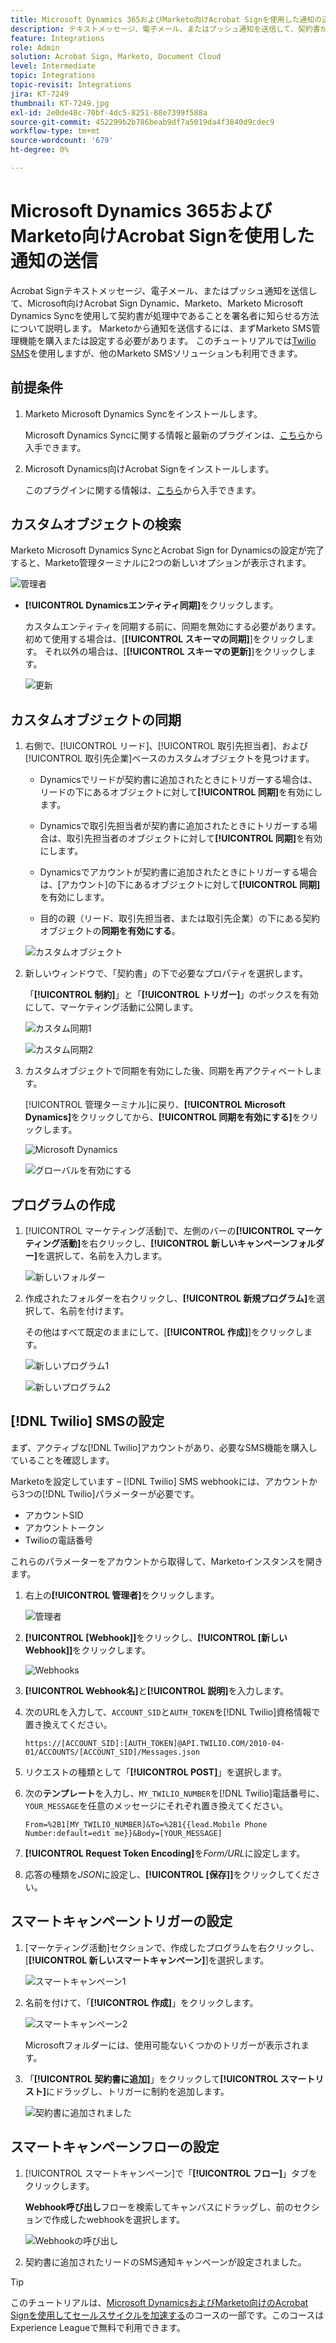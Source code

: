 ```yaml
---
title: Microsoft Dynamics 365およびMarketo向けAcrobat Signを使用した通知の送信
description: テキストメッセージ、電子メール、またはプッシュ通知を送信して、契約書が処理中であることを署名者に知らせる方法について説明します。
feature: Integrations
role: Admin
solution: Acrobat Sign, Marketo, Document Cloud
level: Intermediate
topic: Integrations
topic-revisit: Integrations
jira: KT-7249
thumbnail: KT-7249.jpg
exl-id: 2e0de48c-70bf-4dc5-8251-88e7399f588a
source-git-commit: 452299b2b786beab9df7a5019da4f3840d9cdec9
workflow-type: tm+mt
source-wordcount: '679'
ht-degree: 0%

---
```


# Microsoft Dynamics 365およびMarketo向けAcrobat Signを使用した通知の送信

Acrobat Signテキストメッセージ、電子メール、またはプッシュ通知を送信して、Microsoft向けAcrobat Sign Dynamic、Marketo、Marketo Microsoft Dynamics Syncを使用して契約書が処理中であることを署名者に知らせる方法について説明します。 Marketoから通知を送信するには、まずMarketo SMS管理機能を購入または設定する必要があります。 このチュートリアルでは[Twilio SMS](https://launchpoint.marketo.com/twilio/twilio-sms-for-marketo/)を使用しますが、他のMarketo SMSソリューションも利用できます。

## 前提条件

1. Marketo Microsoft Dynamics Syncをインストールします。

   Microsoft Dynamics Syncに関する情報と最新のプラグインは、[こちら](https://experienceleague.adobe.com/docs/marketo/using/product-docs/crm-sync/microsoft-dynamics/marketo-plugin-releases-for-microsoft-dynamics.html)から入手できます。

1. Microsoft Dynamics向けAcrobat Signをインストールします。

   このプラグインに関する情報は、[こちら](https://helpx.adobe.com/ca/sign/using/microsoft-dynamics-integration-installation-guide.html)から入手できます。

## カスタムオブジェクトの検索

Marketo Microsoft Dynamics SyncとAcrobat Sign for Dynamicsの設定が完了すると、Marketo管理ターミナルに2つの新しいオプションが表示されます。

![管理者](assets/adminTerminal.png)

* **[!UICONTROL Dynamicsエンティティ同期]**&#x200B;をクリックします。

  カスタムエンティティを同期する前に、同期を無効にする必要があります。 初めて使用する場合は、[**[!UICONTROL スキーマの同期]**]をクリックします。 それ以外の場合は、[**[!UICONTROL スキーマの更新]**]をクリックします。

  ![更新](assets/refreshSchema.png)

## カスタムオブジェクトの同期

1. 右側で、[!UICONTROL リード]、[!UICONTROL 取引先担当者]、および[!UICONTROL 取引先企業]ベースのカスタムオブジェクトを見つけます。

   * Dynamicsでリードが契約書に追加されたときにトリガーする場合は、リードの下にあるオブジェクトに対して&#x200B;**[!UICONTROL 同期]**&#x200B;を有効にします。

   * Dynamicsで取引先担当者が契約書に追加されたときにトリガーする場合は、取引先担当者のオブジェクトに対して&#x200B;**[!UICONTROL 同期]**&#x200B;を有効にします。

   * Dynamicsでアカウントが契約書に追加されたときにトリガーする場合は、[アカウント]の下にあるオブジェクトに対して&#x200B;**[!UICONTROL 同期]**&#x200B;を有効にします。

   * 目的の親（リード、取引先担当者、または取引先企業）の下にある契約オブジェクトの&#x200B;**同期を有効にする**。

   ![カスタムオブジェクト](assets/enableSyncDynamics.png)

1. 新しいウィンドウで、「契約書」の下で必要なプロパティを選択します。

   「**[!UICONTROL 制約]**」と「**[!UICONTROL トリガー]**」のボックスを有効にして、マーケティング活動に公開します。

   ![カスタム同期1](assets/entitySync1.png)

   ![カスタム同期2](assets/entitySync2.png)

1. カスタムオブジェクトで同期を有効にした後、同期を再アクティベートします。

   [!UICONTROL 管理ターミナル]に戻り、**[!UICONTROL Microsoft Dynamics]**&#x200B;をクリックしてから、**[!UICONTROL 同期を有効にする]**&#x200B;をクリックします。

   ![Microsoft Dynamics](assets/microsoftDynamics.png)

   ![グローバルを有効にする](assets/enableGlobalDynamics.png)

## プログラムの作成

1. [!UICONTROL マーケティング活動]で、左側のバーの&#x200B;**[!UICONTROL マーケティング活動]**&#x200B;を右クリックし、**[!UICONTROL 新しいキャンペーンフォルダー]**&#x200B;を選択して、名前を入力します。

   ![新しいフォルダー](assets/newFolder.png)

1. 作成されたフォルダーを右クリックし、**[!UICONTROL 新規プログラム]**&#x200B;を選択して、名前を付けます。

   その他はすべて既定のままにして、[**[!UICONTROL 作成]**]をクリックします。

   ![新しいプログラム1](assets/newProgram1.png)

   ![新しいプログラム2](assets/newProgram2.png)

## [!DNL Twilio] SMSの設定

まず、アクティブな[!DNL Twilio]アカウントがあり、必要なSMS機能を購入していることを確認します。

Marketoを設定しています – [!DNL Twilio] SMS webhookには、アカウントから3つの[!DNL Twilio]パラメーターが必要です。

* アカウントSID
* アカウントトークン
* Twilioの電話番号

これらのパラメーターをアカウントから取得して、Marketoインスタンスを開きます。

1. 右上の&#x200B;**[!UICONTROL 管理者]**&#x200B;をクリックします。

   ![管理者](assets/adminTab.png)

1. **[!UICONTROL [Webhook]]**&#x200B;をクリックし、**[!UICONTROL [新しいWebhook]]**&#x200B;をクリックします。

   ![Webhooks](assets/webhooks.png)

1. **[!UICONTROL Webhook名]**&#x200B;と&#x200B;**[!UICONTROL 説明]**&#x200B;を入力します。

1. 次のURLを入力して、`ACCOUNT_SID`と`AUTH_TOKEN`を[!DNL Twilio]資格情報で置き換えてください。

   ```
   https://[ACCOUNT_SID]:[AUTH_TOKEN]@API.TWILIO.COM/2010-04-01/ACCOUNTS/[ACCOUNT_SID]/Messages.json
   ```

1. リクエストの種類として「**[!UICONTROL POST]**」を選択します。

1. 次の&#x200B;**テンプレート**&#x200B;を入力し、`MY_TWILIO_NUMBER`を[!DNL Twilio]電話番号に、`YOUR_MESSAGE`を任意のメッセージにそれぞれ置き換えてください。

   ```
   From=%2B1[MY_TWILIO_NUMBER]&To=%2B1{{lead.Mobile Phone Number:default=edit me}}&Body=[YOUR_MESSAGE]
   ```

1. **[!UICONTROL Request Token Encoding]**&#x200B;を&#x200B;*Form/URL*&#x200B;に設定します。

1. 応答の種類を&#x200B;*JSON*&#x200B;に設定し、**[!UICONTROL [保存]]**&#x200B;をクリックしてください。

## スマートキャンペーントリガーの設定

1. [マーケティング活動]セクションで、作成したプログラムを右クリックし、[**[!UICONTROL 新しいスマートキャンペーン]**]を選択します。

   ![スマートキャンペーン1](assets/smartCampaign1.png)

1. 名前を付けて、「**[!UICONTROL 作成]**」をクリックします。

   ![スマートキャンペーン2](assets/smartCampaign3.png)

   Microsoftフォルダーには、使用可能ないくつかのトリガーが表示されます。

1. 「**[!UICONTROL 契約書に追加]**」をクリックして&#x200B;**[!UICONTROL スマートリスト]**&#x200B;にドラッグし、トリガーに制約を追加します。

   ![契約書に追加されました](assets/addedToAgreementDynamics.png)

## スマートキャンペーンフローの設定

1. [!UICONTROL スマートキャンペーン]で「**[!UICONTROL フロー]**」タブをクリックします。

   **Webhook呼び出し**&#x200B;フローを検索してキャンバスにドラッグし、前のセクションで作成したwebhookを選択します。

   ![Webhookの呼び出し](assets/callWebhook.png)

1. 契約書に追加されたリードのSMS通知キャンペーンが設定されました。
>[!TIP]
>
>このチュートリアルは、[Microsoft DynamicsおよびMarketo向けのAcrobat Signを使用してセールスサイクルを加速する](https://experienceleague.adobe.com/?recommended=Sign-U-1-2021.1)のコースの一部です。このコースはExperience Leagueで無料で利用できます。